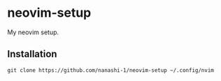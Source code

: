 # neovim-setup

My neovim setup.

## Installation

```
git clone https://github.com/nanashi-1/neovim-setup ~/.config/nvim
```
